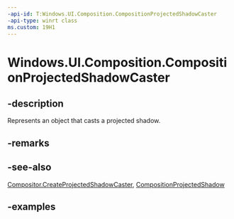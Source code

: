 ```yaml
---
-api-id: T:Windows.UI.Composition.CompositionProjectedShadowCaster
-api-type: winrt class
ms.custom: 19H1
---
```


<!-- Class syntax.
public class CompositionProjectedShadowCaster : CompositionObject, CompositionObject
-->

# Windows.UI.Composition.CompositionProjectedShadowCaster

## -description

Represents an object that casts a projected shadow.



## -remarks

## -see-also

[Compositor.CreateProjectedShadowCaster](compositor_createprojectedshadowcaster_1476594229.md), [CompositionProjectedShadow](compositionprojectedshadow.md)

## -examples

